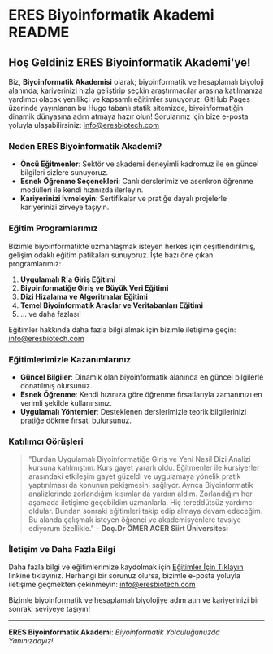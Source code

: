 # ERES Biyoinformatik Akademi README

## Hoş Geldiniz ERES Biyoinformatik Akademi'ye!

Biz, **Biyoinformatik Akademisi** olarak; biyoinformatik ve hesaplamalı biyoloji alanında, kariyerinizi hızla geliştirip seçkin araştırmacılar arasına katılmanıza yardımcı olacak yenilikçi ve kapsamlı eğitimler sunuyoruz. GitHub Pages üzerinde yayınlanan bu Hugo tabanlı statik sitemizde, biyoinformatiğin dinamik dünyasına adım atmaya hazır olun! Sorularınız için bize e-posta yoluyla ulaşabilirsiniz: [info@eresbiotech.com](mailto:info@eresbiotech.com)

### Neden ERES Biyoinformatik Akademi?

- **Öncü Eğitmenler**: Sektör ve akademi deneyimli kadromuz ile en güncel bilgileri sizlere sunuyoruz.
- **Esnek Öğrenme Seçenekleri**: Canlı derslerimiz ve asenkron öğrenme modülleri ile kendi hızınızda ilerleyin.
- **Kariyerinizi İvmeleyin**: Sertifikalar ve pratiğe dayalı projelerle kariyerinizi zirveye taşıyın.

### Eğitim Programlarımız

Bizimle biyoinformatikte uzmanlaşmak isteyen herkes için çeşitlendirilmiş, gelişim odaklı eğitim patikaları sunuyoruz. İşte bazı öne çıkan programlarımız:

1. **Uygulamalı R'a Giriş Eğitimi**
2. **Biyoinformatiğe Giriş ve Büyük Veri Eğitimi**
3. **Dizi Hizalama ve Algoritmalar Eğitimi**
4. **Temel Biyoinformatik Araçlar ve Veritabanları Eğitimi**
5. ... ve daha fazlası!

Eğitimler hakkında daha fazla bilgi almak için bizimle iletişime geçin: [info@eresbiotech.com](mailto:info@eresbiotech.com)

### Eğitimlerimizle Kazanımlarınız

- **Güncel Bilgiler**: Dinamik olan biyoinformatik alanında en güncel bilgilerle donatılmış olursunuz.
- **Esnek Öğrenme**: Kendi hızınıza göre öğrenme fırsatlarıyla zamanınızı en verimli şekilde kullanırsınız.
- **Uygulamalı Yöntemler**: Desteklenen derslerimizle teorik bilgilerinizi pratiğe dökme fırsatı bulursunuz.

### Katılımcı Görüşleri

> "Burdan Uygulamalı Biyoinformatiğe Giriş ve Yeni Nesil Dizi Analizi kursuna katılmıştım. Kurs gayet yararlı oldu. Eğitmenler ile kursiyerler arasındaki etkileşim gayet güzeldi ve uygulamaya yönelik pratik yaptırılması da konunun pekişmesini sağlıyor. Ayrıca Biyoinformatik analizlerinde zorlandığım kısımlar da yardım aldım. Zorlandığım her aşamada iletişime geçebildim uzmanlarla. Hiç tereddütsüz yardımcı oldular. Bundan sonraki eğitimleri takip edip almaya devam edeceğim. Bu alanda çalışmak isteyen öğrenci ve akademisyenlere tavsiye ediyorum özellikle." - **Doç.Dr ÖMER ACER Siirt Üniversitesi**

### İletişim ve Daha Fazla Bilgi

Daha fazla bilgi ve eğitimlerimize kaydolmak için [Eğitimler İçin Tıklayın](#) linkine tıklayınız. Herhangi bir sorunuz olursa, bizimle e-posta yoluyla iletişime geçmekten çekinmeyin: [info@eresbiotech.com](mailto:info@eresbiotech.com)

Bizimle biyoinformatik ve hesaplamalı biyolojiye adım atın ve kariyerinizi bir sonraki seviyeye taşıyın!

---

**ERES Biyoinformatik Akademi**: _Biyoinformatik Yolculuğunuzda Yanınızdayız!_
